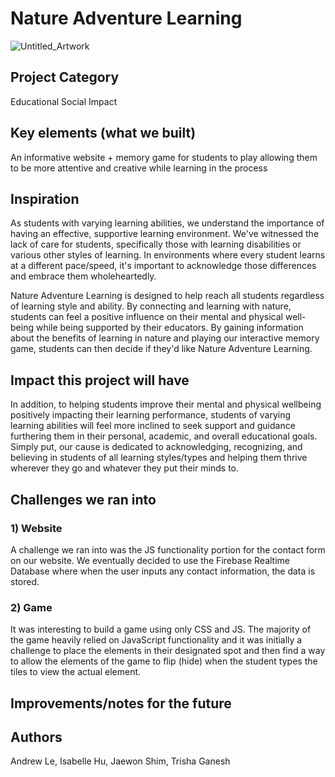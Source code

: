 # Nature Adventure Learning
![Untitled_Artwork](https://github.com/trishaganesh/Nature-Adventure-Learning/assets/43594876/6e13796d-5ebd-4d0e-9b45-1a12e0c434af)

## Project Category
Educational Social Impact

## Key elements (what we built)
An informative website + memory game for students to play allowing them to be more attentive and creative while learning in the process

## Inspiration
As students with varying learning abilities, we understand the importance of having an effective, supportive learning environment. We've witnessed the lack of care for students, specifically those with learning disabilities or various other styles of learning. In environments where every student learns at a different pace/speed, it's important to acknowledge those differences and embrace them wholeheartedly. 

Nature Adventure Learning is designed to help reach all students regardless of learning style and ability. By connecting and learning with nature, students can feel a positive influence on their mental and physical well-being while being supported by their educators. By gaining information about the benefits of learning in nature and playing our interactive memory game, students can then decide if they'd like Nature Adventure Learning.

## Impact this project will have
In addition, to helping students improve their mental and physical wellbeing positively impacting their learning performance, students of varying learning abilities will feel more inclined to seek support and guidance furthering them in their personal, academic, and overall educational goals. Simply put, our cause is dedicated to acknowledging, recognizing, and believing in students of all learning styles/types and helping them thrive wherever they go and whatever they put their minds to. 

## Challenges we ran into
### 1) Website
A challenge we ran into was the JS functionality portion for the contact form on our website. We eventually decided to use the Firebase Realtime Database where when the user inputs any contact information, the data is stored. 

### 2) Game
It was interesting to build a game using only CSS and JS. The majority of the game heavily relied on JavaScript functionality and it was initially a challenge to place the elements in their designated spot and then find a way to allow the elements of the game to flip (hide) when the student types the tiles to view the actual element. 



## Improvements/notes for the future 

## Authors
Andrew Le, Isabelle Hu, Jaewon Shim, Trisha Ganesh
